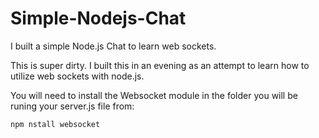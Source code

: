 # Simple-Nodejs-Chat
I built a simple Node.js Chat to learn web sockets. 

This is super dirty. I built this in an evening as an attempt to learn how to utilize web sockets with node.js.

You will need to install the Websocket module in the folder you will be runing  your server.js file from:

`npm nstall websocket`

